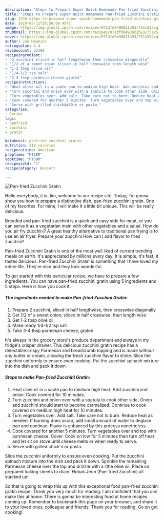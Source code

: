 ```yaml
---
description: "Steps to Prepare Super Quick Homemade Pan-fried Zucchini Gratin"
title: "Steps to Prepare Super Quick Homemade Pan-fried Zucchini Gratin"
slug: 1238-steps-to-prepare-super-quick-homemade-pan-fried-zucchini-gratin
date: 2020-08-21T20:58:09.457Z
image: https://img-global.cpcdn.com/recipes/071dfd0490831b93/751x532cq70/pan-fried-zucchini-gratin-recipe-main-photo.jpg
thumbnail: https://img-global.cpcdn.com/recipes/071dfd0490831b93/751x532cq70/pan-fried-zucchini-gratin-recipe-main-photo.jpg
cover: https://img-global.cpcdn.com/recipes/071dfd0490831b93/751x532cq70/pan-fried-zucchini-gratin-recipe-main-photo.jpg
author: Joe Hawkins
ratingvalue: 4.4
reviewcount: 25308
recipeingredient:
- "2 zucchini sliced in half lengthwise then crosswise diagonally"
- "1/2 of a sweet onion sliced in half crosswise then length wise"
- "1-2 tbsp olive oil"
- "1/4-1/2 tsp salt"
- "3-4 tbsp parmesan cheese grated"
recipeinstructions:
- "Heat olive oil in a saute pan to medium high heat. Add zucchini and onion. Cook covered for 10 minutes."
- "Turn zucchini and onion over with a spatula to cook other side. Onion and zucchini should start to become carmelized. Continue to cook covered on medium high heat for 10 minutes."
- "Turn vegetables over. Add salt. Take care not to burn. Reduce heat as needed. If burning does occur, add small amount of water to deglaze pan and continue. Flavor is enhanced by this process nonetheless."
- "Cook covered for another 5 minutes. Turn vegetables over and top with parmesan cheese. Cover. Cook on low for 5 minutes then turn off heat and let sit on stove until cheese melts or when ready to serve."
- "Serve with grilled chick&#39;n or pasta."
categories:
- Recipe
tags:
- panfried
- zucchini
- gratin

katakunci: panfried zucchini gratin 
nutrition: 218 calories
recipecuisine: American
preptime: "PT18M"
cooktime: "PT59M"
recipeyield: "1"
recipecategory: Dessert

---
```



![Pan-fried Zucchini Gratin](https://img-global.cpcdn.com/recipes/071dfd0490831b93/751x532cq70/pan-fried-zucchini-gratin-recipe-main-photo.jpg)

Hello everybody, it is Jim, welcome to our recipe site. Today, I'm gonna show you how to prepare a distinctive dish, pan-fried zucchini gratin. One of my favorites. For mine, I will make it a little bit unique. This will be really delicious.

Breaded and pan-fried zucchini is a quick and easy side for meat, or you can serve it as a vegetarian main with other vegetables and a salad. How do you air fry zucchini? A great healthy alternative to traditional pan frying is to use an air fryer. Prepare your zucchini How can I add flavor to fried zucchini?

Pan-fried Zucchini Gratin is one of the most well liked of current trending meals on earth. It's appreciated by millions every day. It is simple, it's fast, it tastes delicious. Pan-fried Zucchini Gratin is something that I have loved my entire life. They're nice and they look wonderful.


To get started with this particular recipe, we have to prepare a few ingredients. You can have pan-fried zucchini gratin using 5 ingredients and 5 steps. Here is how you cook it.

<!--inarticleads1-->

##### The ingredients needed to make Pan-fried Zucchini Gratin:

1. Prepare 2 zucchini, sliced in half lengthwise, then crosswise diagonally
1. Get 1/2 of a sweet onion, sliced in half crosswise, then length wise
1. Get 1-2 tbsp olive oil
1. Make ready 1/4-1/2 tsp salt
1. Take 3-4 tbsp parmesan cheese, grated


It&#39;s always in the grocery store&#39;s produce department and always in my fridge&#39;s crisper drawer. This delicious zucchini gratin recipe has a delectable crispy Parmesan and breadcrumb topping and is made without any butter or cream, allowing the fresh zucchini flavor to shine. Slice the zucchini uniformly to ensure even cooking. Put the zucchini spinach mixture into the dish and pack it down. 

<!--inarticleads2-->

##### Steps to make Pan-fried Zucchini Gratin:

1. Heat olive oil in a saute pan to medium high heat. Add zucchini and onion. Cook covered for 10 minutes.
1. Turn zucchini and onion over with a spatula to cook other side. Onion and zucchini should start to become carmelized. Continue to cook covered on medium high heat for 10 minutes.
1. Turn vegetables over. Add salt. Take care not to burn. Reduce heat as needed. If burning does occur, add small amount of water to deglaze pan and continue. Flavor is enhanced by this process nonetheless.
1. Cook covered for another 5 minutes. Turn vegetables over and top with parmesan cheese. Cover. Cook on low for 5 minutes then turn off heat and let sit on stove until cheese melts or when ready to serve.
1. Serve with grilled chick&#39;n or pasta.


Slice the zucchini uniformly to ensure even cooking. Put the zucchini spinach mixture into the dish and pack it down. Sprinkle the remaining Parmesan cheese over the top and drizzle with a little olive oil. Place on prepared baking sheets to drain. Hobak Jeon (Pan-fried Zucchini) all stacked up! 

So that is going to wrap this up with this exceptional food pan-fried zucchini gratin recipe. Thank you very much for reading. I am confident that you can make this at home. There is gonna be interesting food at home recipes coming up. Remember to bookmark this page on your browser, and share it to your loved ones, colleague and friends. Thank you for reading. Go on get cooking!
